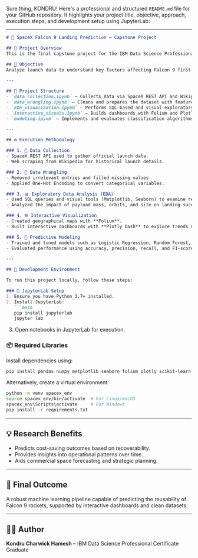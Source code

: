 Sure thing, KONDRU! Here's a professional and structured `README.md` file for your GitHub repository. It highlights your project title, objective, approach, execution steps, and development setup using JupyterLab:

---

```markdown
# 🚀 SpaceX Falcon 9 Landing Prediction – Capstone Project

## 📌 Project Overview
This is the final capstone project for the IBM Data Science Professional Certificate. It applies data science techniques to predict whether the SpaceX Falcon 9 first stage will land successfully, thereby estimating launch cost efficiency.

## 🎯 Objective
Analyze launch data to understand key factors affecting Falcon 9 first-stage recovery and build binary classification models to predict landing success.

---

## 📁 Project Structure
- `data_collection.ipynb` – Collects data via SpaceX REST API and Wikipedia scraping.
- `data_wrangling.ipynb` – Cleans and prepares the dataset with feature encoding.
- `EDA_visualization.ipynb` – Performs SQL-based and visual exploratory analysis.
- `interactive_visuals.ipynb` – Builds dashboards with Folium and Plotly Dash.
- `modeling.ipynb` – Implements and evaluates classification algorithms.

---

## ⚙️ Execution Methodology

### 1. 📡 Data Collection
- SpaceX REST API used to gather official launch data.
- Web scraping from Wikipedia for historical launch details.

### 2. 🧹 Data Wrangling
- Removed irrelevant entries and filled missing values.
- Applied One-Hot Encoding to convert categorical variables.

### 3. 📊 Exploratory Data Analysis (EDA)
- Used SQL queries and visual tools (Matplotlib, Seaborn) to examine relationships.
- Analyzed the impact of payload mass, orbits, and site on landing success.

### 4. 🌐 Interactive Visualization
- Created geographical maps with **Folium**.
- Built interactive dashboards with **Plotly Dash** to explore trends dynamically.

### 5. 🤖 Predictive Modeling
- Trained and tuned models such as Logistic Regression, Random Forest, and SVM.
- Evaluated performance using accuracy, precision, recall, and F1-score.

---

## 🧪 Development Environment

To run this project locally, follow these steps:

### 🔧 JupyterLab Setup
1. Ensure you have Python 3.7+ installed.
2. Install JupyterLab:
   ```bash
   pip install jupyterlab
   jupyter lab
   ```
3. Open notebooks in JupyterLab for execution.

### 📦 Required Libraries
Install dependencies using:
```bash
pip install pandas numpy matplotlib seaborn folium plotly scikit-learn requests beautifulsoup4 dash
```

Alternatively, create a virtual environment:
```bash
python -m venv spacex_env
source spacex_env/bin/activate  # For Linux/macOS
spacex_env\Scripts\activate     # For Windows
pip install -r requirements.txt
```

---

## 💡 Research Benefits
- Predicts cost-saving outcomes based on recoverability.
- Provides insights into operational patterns over time.
- Aids commercial space forecasting and strategic planning.

---

## 📌 Final Outcome
A robust machine learning pipeline capable of predicting the reusability of Falcon 9 rockets, supported by interactive dashboards and clean datasets.

---

## 👨‍💻 Author
**Kondru Charwick Hamesh** – IBM Data Science Professional Certificate Graduate
